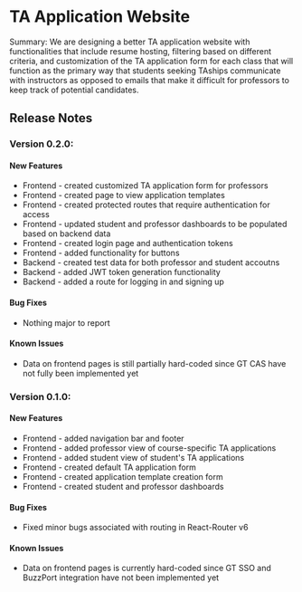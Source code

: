 # TA Application Website
Summary: We are designing a better TA application website with functionalities that include resume hosting, filtering based on different criteria, and customization of the TA application form for each class that will function as the primary way that students seeking TAships communicate with instructors as opposed to emails that make it difficult for professors to keep track of potential candidates.

## Release Notes

### Version 0.2.0:
#### New Features
* Frontend - created customized TA application form for professors
* Frontend - created page to view application templates
* Frontend - created protected routes that require authentication for access
* Frontend - updated student and professor dashboards to be populated based on backend data
* Frontend - created login page and authentication tokens
* Frontend - added functionality for buttons
* Backend - created test data for both professor and student accoutns
* Backend - added JWT token generation functionality
* Backend - added a route for logging in and signing up 

#### Bug Fixes
* Nothing major to report


#### Known Issues
* Data on frontend pages is still partially hard-coded since GT CAS have not fully been implemented yet

### Version 0.1.0:
#### New Features
* Frontend - added navigation bar and footer
* Frontend - added professor view of course-specific TA applications
* Frontend - added student view of student's TA applications
* Frontend - created default TA application form
* Frontend - created application template creation form
* Frontend - created student and professor dashboards

#### Bug Fixes
* Fixed minor bugs associated with routing in React-Router v6


#### Known Issues
* Data on frontend pages is currently hard-coded since GT SSO and BuzzPort integration have not been implemented yet
